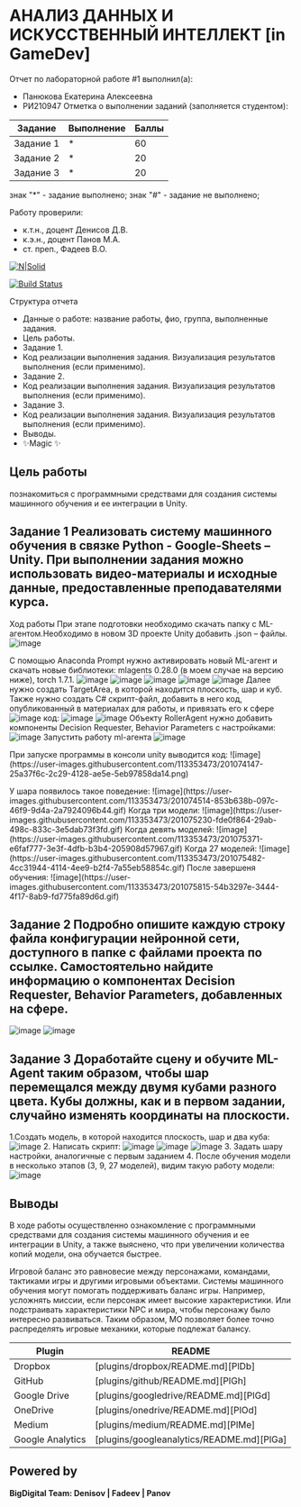 # АНАЛИЗ ДАННЫХ И ИСКУССТВЕННЫЙ ИНТЕЛЛЕКТ [in GameDev]
Отчет по лабораторной работе #1 выполнил(а):
- Панюкова Екатерина Алексеевна
- РИ210947
Отметка о выполнении заданий (заполняется студентом):

| Задание | Выполнение | Баллы |
| ------ | ------ | ------ |
| Задание 1 | * | 60 |
| Задание 2 | * | 20 |
| Задание 3 | * | 20 |

знак "*" - задание выполнено; знак "#" - задание не выполнено;

Работу проверили:
- к.т.н., доцент Денисов Д.В.
- к.э.н., доцент Панов М.А.
- ст. преп., Фадеев В.О.

[![N|Solid](https://cldup.com/dTxpPi9lDf.thumb.png)](https://nodesource.com/products/nsolid)

[![Build Status](https://travis-ci.org/joemccann/dillinger.svg?branch=master)](https://travis-ci.org/joemccann/dillinger)

Структура отчета

- Данные о работе: название работы, фио, группа, выполненные задания.
- Цель работы.
- Задание 1.
- Код реализации выполнения задания. Визуализация результатов выполнения (если применимо).
- Задание 2.
- Код реализации выполнения задания. Визуализация результатов выполнения (если применимо).
- Задание 3.
- Код реализации выполнения задания. Визуализация результатов выполнения (если применимо).
- Выводы.
- ✨Magic ✨

## Цель работы
познакомиться с программными средствами для создания системы машинного обучения и ее интеграции в Unity.

## Задание 1 Реализовать систему машинного обучения в связке Python - Google-Sheets – Unity. При выполнении задания можно использовать видео-материалы и исходные данные, предоставленные преподавателями курса.
Ход работы
При этапе подготовки необходимо скачать папку с ML-агентом.Необходимо в новом 3D проекте Unity добавить .json – файлы. 
![image](https://user-images.githubusercontent.com/113353473/198330606-d859e35d-74c8-4b5f-812c-838254cb6d6d.png)

С помощью Anaconda Prompt нужно активировать новый ML-агент и скачать новые библиотеки: mlagents 0.28.0 (в моем случае на версию ниже), torch 1.7.1.
![image](https://user-images.githubusercontent.com/113353473/198361952-5d49e748-1021-45fe-925a-71e4a2985b27.png)
![image](https://user-images.githubusercontent.com/113353473/198361993-889818df-ee3b-440c-846f-29438c9fe6ce.png)
![image](https://user-images.githubusercontent.com/113353473/198362035-c7548694-750a-40a0-a738-06bd0473fee6.png)
![image](https://user-images.githubusercontent.com/113353473/198362085-c96d3572-1988-4f0c-a098-1d5384a147c0.png)
![image](https://user-images.githubusercontent.com/113353473/198361733-cea773bf-d61b-4f9e-8456-1f43873bf5ef.png)
Далее нужно создать TargetArea, в которой находится плоскость, шар и куб. Также нужно создать C# скрипт-файл, добавить в него код, опубликованный в материалах для работы, и привязать его к сфере
![image](https://user-images.githubusercontent.com/113353473/201060846-d15e7255-5184-4bdf-8efc-896f535628a2.png)
код:
![image](https://user-images.githubusercontent.com/113353473/201061421-31a6b597-0569-4f0c-b8ce-7fb8d2d1233b.png)
![image](https://user-images.githubusercontent.com/113353473/201061454-ac312c7b-ac95-437b-8780-bfb4e83f7a1c.png)
Объекту RollerAgent нужно добавить компоненты Decision Requester, Behavior Parameters с настройками:
![image](https://user-images.githubusercontent.com/113353473/201062844-581c603b-6fde-4d0d-bd92-aaa675077dad.png)
Запустить работу ml-агента
![image](https://user-images.githubusercontent.com/113353473/201073357-0e865fad-87ef-4ab7-a08f-2db36c902c5f.png)
<p>При запуске программы в консоли unity выводится код:
![image](https://user-images.githubusercontent.com/113353473/201074147-25a37f6c-2c29-4128-ae5e-5eb97858da14.png)
<p>У шара появилось такое поведение:
![image](https://user-images.githubusercontent.com/113353473/201074514-853b638b-097c-46f9-9d4a-2a7924096b44.gif)
Когда три модели:
![image](https://user-images.githubusercontent.com/113353473/201075230-fde0f864-29ab-498c-833c-3e5dab73f3fd.gif)
Когда девять моделей:
![image](https://user-images.githubusercontent.com/113353473/201075371-e6faf777-3e3f-4dfb-b3b4-205908d57967.gif)
Когда 27 моделей:
![image](https://user-images.githubusercontent.com/113353473/201075482-4cc31944-4114-4ee9-b2f4-7a55eb58854c.gif)
После завершеня обучения:
![image](https://user-images.githubusercontent.com/113353473/201075815-54b3297e-3444-4f17-8ab9-fd775fa89d6d.gif)

## Задание 2 Подробно опишите каждую строку файла конфигурации нейронной сети, доступного в папке с файлами проекта по ссылке. Самостоятельно найдите информацию о компонентах Decision Requester, Behavior Parameters, добавленных на сфере.
![image](https://user-images.githubusercontent.com/113353473/201080995-7f7eaeaf-58d9-4f97-b6c0-bfbcb147aa42.png)
![image](https://user-images.githubusercontent.com/113353473/201081070-348f7979-87b7-472c-8493-2095aa22fb6d.png)

## Задание 3 Доработайте сцену и обучите ML-Agent таким образом, чтобы шар перемещался между двумя кубами разного цвета. Кубы должны, как и в первом задании, случайно изменять координаты на плоскости.
1.Создать модель, в которой находится плоскость, шар и два куба:
![image](https://user-images.githubusercontent.com/113353473/201083128-72c225f8-5f11-480e-9c2c-ab27f5b02325.png)
2. Написать скрипт:
![image](https://user-images.githubusercontent.com/113353473/201083374-7a4f8d34-2738-4ba6-b607-62f7574700f2.png)
![image](https://user-images.githubusercontent.com/113353473/201083389-601ffc3d-298c-400b-8eb7-71621a268bb1.png)
![image](https://user-images.githubusercontent.com/113353473/201083444-18bfa284-fa08-4acd-b388-0d4c58a44cd9.png)
3. Задать шару настройки, аналогичные с первым заданием
4. После обучения модели в несколько этапов (3, 9, 27 моделей), видим такую работу модели:
 ![image](https://user-images.githubusercontent.com/113353473/201085839-a4e6a303-a89a-40ca-85c3-3e993a20b438.gif)

## Выводы

В ходе работы осуществленно ознакомление с программными средствами для создания системы машинного обучения и ее интеграции в Unity, а также выяснено, что при увеличении количества копий модели, она обучается быстрее.
<p>Игровой баланс это равновесие между персонажами, командами, тактиками игры и другими игровыми объектами. Системы машинного обучения могут помогать поддерживать баланс игры. Например, усложнять миссии, если персонаж имеет высокие характеристики. Или подстраивать характеристики NPC и мира, чтобы персонажу было интересно развиваться. Таким образом, МО позволяет более точно распределять игровые механики, которые подлежат балансу.

| Plugin | README |
| ------ | ------ |
| Dropbox | [plugins/dropbox/README.md][PlDb] |
| GitHub | [plugins/github/README.md][PlGh] |
| Google Drive | [plugins/googledrive/README.md][PlGd] |
| OneDrive | [plugins/onedrive/README.md][PlOd] |
| Medium | [plugins/medium/README.md][PlMe] |
| Google Analytics | [plugins/googleanalytics/README.md][PlGa] |

## Powered by

**BigDigital Team: Denisov | Fadeev | Panov**
